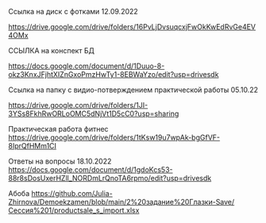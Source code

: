 Ссылка на диск с фотками 12.09.2022

https://drive.google.com/drive/folders/16PvLjDvsuqcxjFwOkKwEdRvGe4EV4OMx 

ССЫЛКА на конспект БД

https://docs.google.com/document/d/1Duuo-8-okz3KnxJFjhtXIZnGxoPmzHwTy1-8EBWaYzo/edit?usp=drivesdk

Ссылка на папку с видио-потверждением практической работы 05.10.22

https://drive.google.com/drive/folders/1JI-3YSs8FkhRwORLoOMC5dNjVt1D5cC0?usp=sharing

Практическая работа фитнес
https://drive.google.com/drive/folders/1tKsw19u7wpAk-bgGfVF-8IprQfHMm1CI 

Ответы на вопросы 18.10.2022
https://docs.google.com/document/d/1gdoKcs53-88r8sDosUxerHZll_NORDmLrQnoTA6rpmo/edit?usp=drivesdk 

Абоба
https://github.com/Julia-Zhirnova/Demoekzamen/blob/main/2%20задание%20Глазки-Save/Сессия%201/productsale_s_import.xlsx 
